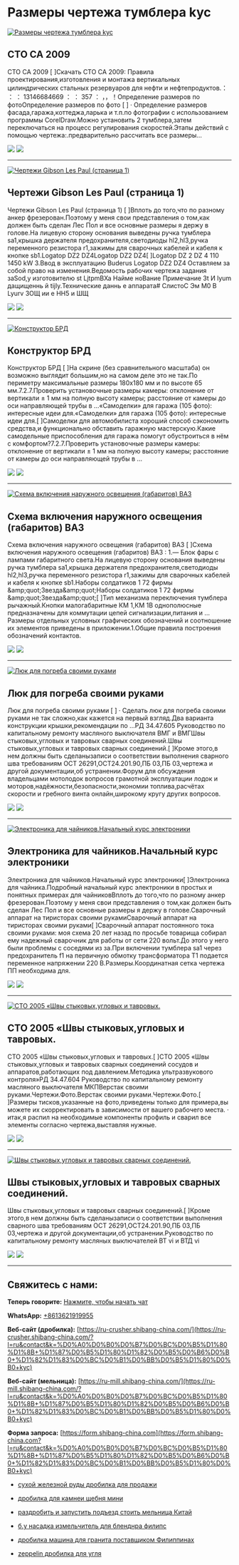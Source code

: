 # Размеры чертежа тумблера kyc

<a href="https://swt.shibang-china.com/?l=ru&img&k=%D0%A0%D0%B0%D0%B7%D0%BC%D0%B5%D1%80%D1%8B+%D1%87%D0%B5%D1%80%D1%82%D0%B5%D0%B6%D0%B0+%D1%82%D1%83%D0%BC%D0%B1%D0%BB%D0%B5%D1%80%D0%B0+kyc" target="_blank">![Размеры чертежа тумблера kyc](http://static.shibang-china.com/all-800x300/1530.jpg)</a>

## СТО СА 2009
СТО СА 2009 [ ]Скачать СТО СА 2009: Правила проектирования,изготовления и монтажа вертикальных цилиндрических стальных резервуаров для нефти и нефтепродуктов.： ： ： 13146684669 ： ： 357 ： ，，！Определение размеров по фотоОпределение размеров по фото [ ]&nbsp;&#0183;&#32;Определение размеров фасада,гаража,коттеджа,ларька и т.п.по фотографии с использованием программы CorelDraw.Можно установить 2 тумблера,затем переключаться на процесс регулирования скоростей.Этапы действий с помощью чертежа:.предварительно рассчитать все размеры…


<a href="https://whatsapp.shibangsoft.com/WhatsApp.php" target="_blank" title="WhatsApp">![](http://static.shibang-china.com/icon/whatsapp.png)</a> <a href="https://swt.shibang-china.com/?l=ru&icon&k=%D0%A0%D0%B0%D0%B7%D0%BC%D0%B5%D1%80%D1%8B+%D1%87%D0%B5%D1%80%D1%82%D0%B5%D0%B6%D0%B0+%D1%82%D1%83%D0%BC%D0%B1%D0%BB%D0%B5%D1%80%D0%B0+kyc" target="_blank">![](http://static.shibang-china.com/icon/chat-ru.png)</a>

---

<a href="https://swt.shibang-china.com/?l=ru&img&k=%D0%A0%D0%B0%D0%B7%D0%BC%D0%B5%D1%80%D1%8B+%D1%87%D0%B5%D1%80%D1%82%D0%B5%D0%B6%D0%B0+%D1%82%D1%83%D0%BC%D0%B1%D0%BB%D0%B5%D1%80%D0%B0+kyc" target="_blank">![Чертежи Gibson Les Paul (страница 1)](http://static.shibang-china.com/all-800x300/1340.jpg)</a>

## Чертежи Gibson Les Paul (страница 1)
Чертежи Gibson Les Paul (страница 1) [ ]Вплоть до того,что по разному анкер фрезерован.Поэтому у меня свои представления о том,как должен быть сделан Лес Пол и все основные размеры я держу в голове.На лицевую сторону основания выведены ручка тумблера sa1,крышка держателя предохранителя,светодиоды hl2,hl3,ручка переменного резистора r1,зажимы для сварочных кабелей и кабеля к кнопке sb1.Logatop DZ2 DZ4Logatop DZ2 DZ4[ ]Logatop DZ 2 DZ 4 110 1450 kW 3.Ввод в эксплуатацию Buderus Logatop DZ2 DZ4 Оставляем за собой право на изменения.Ведомость рабочих чертежа задания заSod,у изготовителю st LjtpmBXa Найме ноВание Примечание 3t И lyum дащищеннь й tijly.Технические даннь е аппарата# СлистоС Эм М0 В Lyurv ЗОЩ ии е НН5 и ШЩ


<a href="https://whatsapp.shibangsoft.com/WhatsApp.php" target="_blank" title="WhatsApp">![](http://static.shibang-china.com/icon/whatsapp.png)</a> <a href="https://swt.shibang-china.com/?l=ru&icon&k=%D0%A0%D0%B0%D0%B7%D0%BC%D0%B5%D1%80%D1%8B+%D1%87%D0%B5%D1%80%D1%82%D0%B5%D0%B6%D0%B0+%D1%82%D1%83%D0%BC%D0%B1%D0%BB%D0%B5%D1%80%D0%B0+kyc" target="_blank">![](http://static.shibang-china.com/icon/chat-ru.png)</a>

---

<a href="https://swt.shibang-china.com/?l=ru&img&k=%D0%A0%D0%B0%D0%B7%D0%BC%D0%B5%D1%80%D1%8B+%D1%87%D0%B5%D1%80%D1%82%D0%B5%D0%B6%D0%B0+%D1%82%D1%83%D0%BC%D0%B1%D0%BB%D0%B5%D1%80%D0%B0+kyc" target="_blank">![Конструктор БРД](http://static.shibang-china.com/all-800x300/388.jpg)</a>

## Конструктор БРД
Конструктор БРД [ ]На скрине (без сравнительного масштаба) он возможно выглядит большим,но на самом деле это не так.По периметру максимальные размеры 180х180 мм и по высоте 65 мм.7.2.7.Проверить установочные размеры камеры: отклонение от вертикали &#177; 1 мм на полную высоту камеры; расстояние от камеры до оси направляющей трубы в …&#171;Самоделки&#187; для гаража (105 фото): интересные идеи для.&#171;Самоделки&#187; для гаража (105 фото): интересные идеи для.[ ]Самоделки для автомобилиста хороший способ сэкономить средства,и функционально обставить гаражную мастерскую.Какие самодельные приспособления для гаража помогут обустроиться в нём с комфортом?7.2.7.Проверить установочные размеры камеры: отклонение от вертикали &#177; 1 мм на полную высоту камеры; расстояние от камеры до оси направляющей трубы в …


<a href="https://whatsapp.shibangsoft.com/WhatsApp.php" target="_blank" title="WhatsApp">![](http://static.shibang-china.com/icon/whatsapp.png)</a> <a href="https://swt.shibang-china.com/?l=ru&icon&k=%D0%A0%D0%B0%D0%B7%D0%BC%D0%B5%D1%80%D1%8B+%D1%87%D0%B5%D1%80%D1%82%D0%B5%D0%B6%D0%B0+%D1%82%D1%83%D0%BC%D0%B1%D0%BB%D0%B5%D1%80%D0%B0+kyc" target="_blank">![](http://static.shibang-china.com/icon/chat-ru.png)</a>

---

<a href="https://swt.shibang-china.com/?l=ru&img&k=%D0%A0%D0%B0%D0%B7%D0%BC%D0%B5%D1%80%D1%8B+%D1%87%D0%B5%D1%80%D1%82%D0%B5%D0%B6%D0%B0+%D1%82%D1%83%D0%BC%D0%B1%D0%BB%D0%B5%D1%80%D0%B0+kyc" target="_blank">![Схема включения наружного освещения (габаритов) ВАЗ](http://static.shibang-china.com/all-800x300/882.jpg)</a>

## Схема включения наружного освещения (габаритов) ВАЗ
Схема включения наружного освещения (габаритов) ВАЗ [ ]Схема включения наружного освещения (габаритов) ВАЗ : 1.— Блок фары с лампами габаритного света.На лицевую сторону основания выведены ручка тумблера sa1,крышка держателя предохранителя,светодиоды hl2,hl3,ручка переменного резистора r1,зажимы для сварочных кабелей и кабеля к кнопке sb1.Наборы солдатиков 1 72 фирмы &amp;amp;quot;Звезда&amp;amp;quot;Наборы солдатиков 1 72 фирмы &amp;amp;quot;Звезда&amp;amp;quot;[ ]Тип механизма переключения тумблера рычажный.Кнопки малогабаритные КМ 1,КМ 1В однополюсные предназначены для коммутации цепей сигнализации,питания и …Размеры отдельных условных графических обозначений и соотношение их элементов приведены в приложении.1.Общие правила построения обозначений контактов.


<a href="https://whatsapp.shibangsoft.com/WhatsApp.php" target="_blank" title="WhatsApp">![](http://static.shibang-china.com/icon/whatsapp.png)</a> <a href="https://swt.shibang-china.com/?l=ru&icon&k=%D0%A0%D0%B0%D0%B7%D0%BC%D0%B5%D1%80%D1%8B+%D1%87%D0%B5%D1%80%D1%82%D0%B5%D0%B6%D0%B0+%D1%82%D1%83%D0%BC%D0%B1%D0%BB%D0%B5%D1%80%D0%B0+kyc" target="_blank">![](http://static.shibang-china.com/icon/chat-ru.png)</a>

---

<a href="https://swt.shibang-china.com/?l=ru&img&k=%D0%A0%D0%B0%D0%B7%D0%BC%D0%B5%D1%80%D1%8B+%D1%87%D0%B5%D1%80%D1%82%D0%B5%D0%B6%D0%B0+%D1%82%D1%83%D0%BC%D0%B1%D0%BB%D0%B5%D1%80%D0%B0+kyc" target="_blank">![Люк для погреба своими руками](http://static.shibang-china.com/all-800x300/768.jpg)</a>

## Люк для погреба своими руками
Люк для погреба своими руками [ ]&nbsp;&#0183;&#32;Сделать люк для погреба своими руками не так сложно,как кажется на первый взгляд.Два варианта конструкции крышки,рекомендации по …РД 34.47.605 Руководство по капитальному ремонту масляного выключателя ВМГ и ВМГШвы стыковых,угловых и тавровых сварных соединений.Швы стыковых,угловых и тавровых сварных соединений.[ ]Кроме этого,в нем должны быть сделанызаписи о соответствии выполнения сварного шва требованиям ОСТ 26291,ОСТ24.201.90,ПБ 03,ПБ 03,чертежа и другой документации,об устранении.Форум для обсуждения владельцами мотолодок вопросов грамотной эксплуатации лодок и моторов,надёжности,безопасности,экономии топлива,расчётах скорости и гребного винта онлайн,широкому кругу других вопросов.


<a href="https://whatsapp.shibangsoft.com/WhatsApp.php" target="_blank" title="WhatsApp">![](http://static.shibang-china.com/icon/whatsapp.png)</a> <a href="https://swt.shibang-china.com/?l=ru&icon&k=%D0%A0%D0%B0%D0%B7%D0%BC%D0%B5%D1%80%D1%8B+%D1%87%D0%B5%D1%80%D1%82%D0%B5%D0%B6%D0%B0+%D1%82%D1%83%D0%BC%D0%B1%D0%BB%D0%B5%D1%80%D0%B0+kyc" target="_blank">![](http://static.shibang-china.com/icon/chat-ru.png)</a>

---

<a href="https://swt.shibang-china.com/?l=ru&img&k=%D0%A0%D0%B0%D0%B7%D0%BC%D0%B5%D1%80%D1%8B+%D1%87%D0%B5%D1%80%D1%82%D0%B5%D0%B6%D0%B0+%D1%82%D1%83%D0%BC%D0%B1%D0%BB%D0%B5%D1%80%D0%B0+kyc" target="_blank">![Электроника для чайников.Начальный курс электроники](http://static.shibang-china.com/all-800x300/911.jpg)</a>

## Электроника для чайников.Начальный курс электроники
Электроника для чайников.Начальный курс электроники[ ]Электроника для чайника.Подробный начальный курс электроники в простых и понятных примерах для чайниковВплоть до того,что по разному анкер фрезерован.Поэтому у меня свои представления о том,как должен быть сделан Лес Пол и все основные размеры я держу в голове.Сварочный аппарат на тиристорах своими рукамиСварочный аппарат на тиристорах своими руками[ ]Сварочный аппарат постоянного тока своими руками: моя схема 20 лет назад по просьбе товарища собирал ему надежный сварочник для работы от сети 220 вольт.До этого у него были проблемы с соседями из за.При включении тумблера sa1 через предохранитель f1 на первичную обмотку трансформатора Т1 подается переменное напряжении 220 В.Размеры.Координатная сетка чертежа ПП необходима для.


<a href="https://whatsapp.shibangsoft.com/WhatsApp.php" target="_blank" title="WhatsApp">![](http://static.shibang-china.com/icon/whatsapp.png)</a> <a href="https://swt.shibang-china.com/?l=ru&icon&k=%D0%A0%D0%B0%D0%B7%D0%BC%D0%B5%D1%80%D1%8B+%D1%87%D0%B5%D1%80%D1%82%D0%B5%D0%B6%D0%B0+%D1%82%D1%83%D0%BC%D0%B1%D0%BB%D0%B5%D1%80%D0%B0+kyc" target="_blank">![](http://static.shibang-china.com/icon/chat-ru.png)</a>

---

<a href="https://swt.shibang-china.com/?l=ru&img&k=%D0%A0%D0%B0%D0%B7%D0%BC%D0%B5%D1%80%D1%8B+%D1%87%D0%B5%D1%80%D1%82%D0%B5%D0%B6%D0%B0+%D1%82%D1%83%D0%BC%D0%B1%D0%BB%D0%B5%D1%80%D0%B0+kyc" target="_blank">![СТО 2005 &#171;Швы стыковых,угловых и тавровых.](http://static.shibang-china.com/all-800x300/146.jpg)</a>

## СТО 2005 &#171;Швы стыковых,угловых и тавровых.
СТО 2005 &#171;Швы стыковых,угловых и тавровых.[ ]СТО 2005 &#171;Швы стыковых,угловых и тавровых сварных соединений сосудов и аппаратов,работающих под давлением.Методика ультразвукового контроля&#187;РД 34.47.604 Руководство по капитальному ремонту масляного выключателя МКПВерстак своими руками.Чертежи.Фото.Верстак своими руками.Чертежи.Фото.[ ]Размеры тисков,указанные на фото,приведены только для примера,вы можете их скорректировать в зависимости от вашего рабочего места.&nbsp;&#0183;&#32;итак,я распил на необходимые компоненты профиль и сварил все элементы согласно чертежа,выставляя нужные.


<a href="https://whatsapp.shibangsoft.com/WhatsApp.php" target="_blank" title="WhatsApp">![](http://static.shibang-china.com/icon/whatsapp.png)</a> <a href="https://swt.shibang-china.com/?l=ru&icon&k=%D0%A0%D0%B0%D0%B7%D0%BC%D0%B5%D1%80%D1%8B+%D1%87%D0%B5%D1%80%D1%82%D0%B5%D0%B6%D0%B0+%D1%82%D1%83%D0%BC%D0%B1%D0%BB%D0%B5%D1%80%D0%B0+kyc" target="_blank">![](http://static.shibang-china.com/icon/chat-ru.png)</a>

---

<a href="https://swt.shibang-china.com/?l=ru&img&k=%D0%A0%D0%B0%D0%B7%D0%BC%D0%B5%D1%80%D1%8B+%D1%87%D0%B5%D1%80%D1%82%D0%B5%D0%B6%D0%B0+%D1%82%D1%83%D0%BC%D0%B1%D0%BB%D0%B5%D1%80%D0%B0+kyc" target="_blank">![Швы стыковых,угловых и тавровых сварных соединений.](http://static.shibang-china.com/all-800x300/1528.jpg)</a>

## Швы стыковых,угловых и тавровых сварных соединений.
Швы стыковых,угловых и тавровых сварных соединений.[ ]Кроме этого,в нем должны быть сделанызаписи о соответствии выполнения сварного шва требованиям ОСТ 26291,ОСТ24.201.90,ПБ 03,ПБ 03,чертежа и другой документации,об устранении.Руководство по капитальному ремонту масляных выключателей ВТ vi и ВТД vi

<a href="https://whatsapp.shibangsoft.com/WhatsApp.php" target="_blank" title="WhatsApp">![](http://static.shibang-china.com/icon/whatsapp.png)</a> <a href="https://swt.shibang-china.com/?l=ru&icon&k=%D0%A0%D0%B0%D0%B7%D0%BC%D0%B5%D1%80%D1%8B+%D1%87%D0%B5%D1%80%D1%82%D0%B5%D0%B6%D0%B0+%D1%82%D1%83%D0%BC%D0%B1%D0%BB%D0%B5%D1%80%D0%B0+kyc" target="_blank">![](http://static.shibang-china.com/icon/chat-ru.png)</a>

---
## Свяжитесь с нами:

**Теперь говорите:** [Нажмите, чтобы начать чат](https://swt.shibang-china.com?l=ru&contact&k=%D0%A0%D0%B0%D0%B7%D0%BC%D0%B5%D1%80%D1%8B+%D1%87%D0%B5%D1%80%D1%82%D0%B5%D0%B6%D0%B0+%D1%82%D1%83%D0%BC%D0%B1%D0%BB%D0%B5%D1%80%D0%B0+kyc)

**WhatsApp:**  [+8613621919955](https://whatsapp.shibangsoft.com/WhatsApp.php)

**Веб-сайт (дробилка):** [https://ru-crusher.shibang-china.com/](https://ru-crusher.shibang-china.com/?l=ru&contact&k=%D0%A0%D0%B0%D0%B7%D0%BC%D0%B5%D1%80%D1%8B+%D1%87%D0%B5%D1%80%D1%82%D0%B5%D0%B6%D0%B0+%D1%82%D1%83%D0%BC%D0%B1%D0%BB%D0%B5%D1%80%D0%B0+kyc)

**Веб-сайт (мельница):** [https://ru-mill.shibang-china.com/](https://ru-mill.shibang-china.com/?l=ru&contact&k=%D0%A0%D0%B0%D0%B7%D0%BC%D0%B5%D1%80%D1%8B+%D1%87%D0%B5%D1%80%D1%82%D0%B5%D0%B6%D0%B0+%D1%82%D1%83%D0%BC%D0%B1%D0%BB%D0%B5%D1%80%D0%B0+kyc)

**Форма запроса:** [https://form.shibang-china.com](https://form.shibang-china.com?l=ru&contact&k=%D0%A0%D0%B0%D0%B7%D0%BC%D0%B5%D1%80%D1%8B+%D1%87%D0%B5%D1%80%D1%82%D0%B5%D0%B6%D0%B0+%D1%82%D1%83%D0%BC%D0%B1%D0%BB%D0%B5%D1%80%D0%B0+kyc)

* [сухой железной руды дробилка для продажи](../109/%D1%81%D1%83%D1%85%D0%BE%D0%B9%20%D0%B6%D0%B5%D0%BB%D0%B5%D0%B7%D0%BD%D0%BE%D0%B9%20%D1%80%D1%83%D0%B4%D1%8B%20%D0%B4%D1%80%D0%BE%D0%B1%D0%B8%D0%BB%D0%BA%D0%B0%20%D0%B4%D0%BB%D1%8F%20%D0%BF%D1%80%D0%BE%D0%B4%D0%B0%D0%B6%D0%B8.md)

* [дробилка для камнеи щебня мини](../115/%D0%B4%D1%80%D0%BE%D0%B1%D0%B8%D0%BB%D0%BA%D0%B0%20%D0%B4%D0%BB%D1%8F%20%D0%BA%D0%B0%D0%BC%D0%BD%D0%B5%D0%B8%20%D1%89%D0%B5%D0%B1%D0%BD%D1%8F%20%D0%BC%D0%B8%D0%BD%D0%B8.md)

* [раздробить и запустить подъезд стоить мельница Китай](../119/%D1%80%D0%B0%D0%B7%D0%B4%D1%80%D0%BE%D0%B1%D0%B8%D1%82%D1%8C%20%D0%B8%20%D0%B7%D0%B0%D0%BF%D1%83%D1%81%D1%82%D0%B8%D1%82%D1%8C%20%D0%BF%D0%BE%D0%B4%D1%8A%D0%B5%D0%B7%D0%B4%20%D1%81%D1%82%D0%BE%D0%B8%D1%82%D1%8C%20%D0%BC%D0%B5%D0%BB%D1%8C%D0%BD%D0%B8%D1%86%D0%B0%20%D0%9A%D0%B8%D1%82%D0%B0%D0%B9.md)

* [б.у насадка измельчитель для бленднра филипс](../109/%D0%B1.%D1%83%20%D0%BD%D0%B0%D1%81%D0%B0%D0%B4%D0%BA%D0%B0%20%D0%B8%D0%B7%D0%BC%D0%B5%D0%BB%D1%8C%D1%87%D0%B8%D1%82%D0%B5%D0%BB%D1%8C%20%D0%B4%D0%BB%D1%8F%20%D0%B1%D0%BB%D0%B5%D0%BD%D0%B4%D0%BD%D1%80%D0%B0%20%D1%84%D0%B8%D0%BB%D0%B8%D0%BF%D1%81.md)

* [дробилка машина для гранита поставщиком Филиппинах](../115/%D0%B4%D1%80%D0%BE%D0%B1%D0%B8%D0%BB%D0%BA%D0%B0%20%D0%BC%D0%B0%D1%88%D0%B8%D0%BD%D0%B0%20%D0%B4%D0%BB%D1%8F%20%D0%B3%D1%80%D0%B0%D0%BD%D0%B8%D1%82%D0%B0%20%D0%BF%D0%BE%D1%81%D1%82%D0%B0%D0%B2%D1%89%D0%B8%D0%BA%D0%BE%D0%BC%20%D0%A4%D0%B8%D0%BB%D0%B8%D0%BF%D0%BF%D0%B8%D0%BD%D0%B0%D1%85.md)

* [zeppelin дробилка для угля](../114/zeppelin%20%D0%B4%D1%80%D0%BE%D0%B1%D0%B8%D0%BB%D0%BA%D0%B0%20%D0%B4%D0%BB%D1%8F%20%D1%83%D0%B3%D0%BB%D1%8F.md)